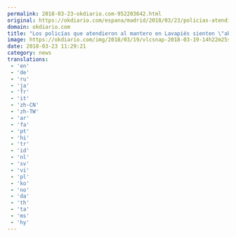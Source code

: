 ```yaml
---
permalink: 2018-03-23-okdiario.com-952203642.html
original: https://okdiario.com/espana/madrid/2018/03/23/policias-atendieron-mantero-lavapies-abandonados-frustrados-2010381
domain: okdiario.com
title: "Los policías que atendieron al mantero en Lavapiés sienten \"abandono""
image: https://okdiario.com/img/2018/03/19/vlcsnap-2018-03-19-14h22m25s040-1.jpg
date: 2018-03-23 11:29:21
category: news
translations: 
 - 'en'
 - 'de'
 - 'ru'
 - 'ja'
 - 'fr'
 - 'it'
 - 'zh-CN'
 - 'zh-TW'
 - 'ar'
 - 'fa'
 - 'pt'
 - 'hi'
 - 'tr'
 - 'id'
 - 'nl'
 - 'sv'
 - 'vi'
 - 'pl'
 - 'ko'
 - 'no'
 - 'da'
 - 'th'
 - 'ta'
 - 'ms'
 - 'hy'
---
```


